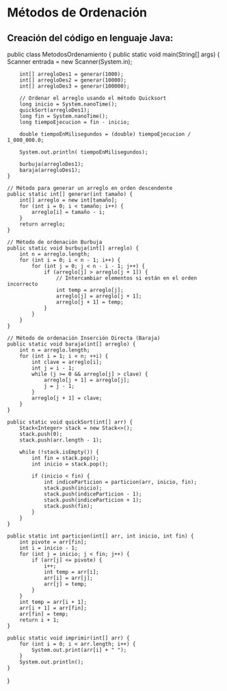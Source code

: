 # Métodos de Ordenación
## Creación del código en lenguaje Java:

public class MetodosOrdenamiento {
    public static void main(String[] args) {
        Scanner entrada = new Scanner(System.in);
        
        int[] arregloDes1 = generar(1000);
        int[] arregloDes2 = generar(10000);
        int[] arregloDes3 = generar(100000);

        // Ordenar el arreglo usando el método Quicksort
        long inicio = System.nanoTime();
        quickSort(arregloDes1);
        long fin = System.nanoTime();
        long tiempoEjecucion = fin - inicio;
        
        double tiempoEnMilisegundos = (double) tiempoEjecucion / 1_000_000.0;
        
        System.out.println( tiempoEnMilisegundos);
        
        burbuja(arregloDes1);
        baraja(arregloDes1);
    }

    // Método para generar un arreglo en orden descendente
    public static int[] generar(int tamaño) {
        int[] arreglo = new int[tamaño];
        for (int i = 0; i < tamaño; i++) {
            arreglo[i] = tamaño - i;
        }
        return arreglo;
    }

    // Método de ordenación Burbuja
    public static void burbuja(int[] arreglo) {
        int n = arreglo.length;
        for (int i = 0; i < n - 1; i++) {
            for (int j = 0; j < n - i - 1; j++) {
                if (arreglo[j] > arreglo[j + 1]) {
                    // Intercambiar elementos si están en el orden incorrecto
                    int temp = arreglo[j];
                    arreglo[j] = arreglo[j + 1];
                    arreglo[j + 1] = temp;
                }
            }
        }
    }

    // Método de ordenación Inserción Directa (Baraja)
    public static void baraja(int[] arreglo) {
        int n = arreglo.length;
        for (int i = 1; i < n; ++i) {
            int clave = arreglo[i];
            int j = i - 1;
            while (j >= 0 && arreglo[j] > clave) {
                arreglo[j + 1] = arreglo[j];
                j = j - 1;
            }
            arreglo[j + 1] = clave;
        }
    }

    public static void quickSort(int[] arr) {
        Stack<Integer> stack = new Stack<>();
        stack.push(0);
        stack.push(arr.length - 1);

        while (!stack.isEmpty()) {
            int fin = stack.pop();
            int inicio = stack.pop();

            if (inicio < fin) {
                int indiceParticion = particion(arr, inicio, fin);
                stack.push(inicio);
                stack.push(indiceParticion - 1);
                stack.push(indiceParticion + 1);
                stack.push(fin);
            }
        }
    }

    public static int particion(int[] arr, int inicio, int fin) {
        int pivote = arr[fin];
        int i = inicio - 1;
        for (int j = inicio; j < fin; j++) {
            if (arr[j] <= pivote) {
                i++;
                int temp = arr[i];
                arr[i] = arr[j];
                arr[j] = temp;
            }
        }
        int temp = arr[i + 1];
        arr[i + 1] = arr[fin];
        arr[fin] = temp;
        return i + 1;
    }
    
    public static void imprimir(int[] arr) {
        for (int i = 0; i < arr.length; i++) {
            System.out.print(arr[i] + " ");
        }
        System.out.println();
    }
    
}
